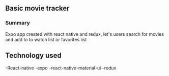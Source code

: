 ## Basic movie tracker

### Summary
Expo app created with react native and redux, let's users search for movies and add to to watch list or favorites list

## Technology used
-React-native
-expo
-react-native-material-ui
-redux
